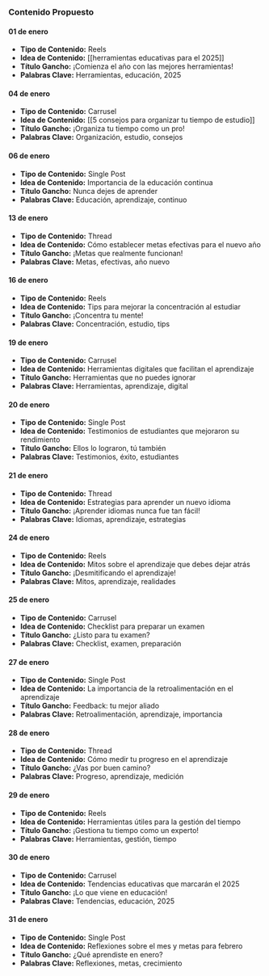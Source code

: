 ### Contenido Propuesto

#### 01 de enero

- **Tipo de Contenido:** Reels
- **Idea de Contenido:** [[herramientas educativas para el 2025]]
- **Título Gancho:** ¡Comienza el año con las mejores herramientas!
- **Palabras Clave:** Herramientas, educación, 2025

#### 04 de enero

- **Tipo de Contenido:** Carrusel
- **Idea de Contenido:** [[5 consejos para organizar tu tiempo de estudio]]
- **Título Gancho:** ¡Organiza tu tiempo como un pro!
- **Palabras Clave:** Organización, estudio, consejos

#### 06 de enero

- **Tipo de Contenido:** Single Post
- **Idea de Contenido:** Importancia de la educación continua
- **Título Gancho:** Nunca dejes de aprender
- **Palabras Clave:** Educación, aprendizaje, continuo

#### 13 de enero

- **Tipo de Contenido:** Thread
- **Idea de Contenido:** Cómo establecer metas efectivas para el nuevo año
- **Título Gancho:** ¡Metas que realmente funcionan!
- **Palabras Clave:** Metas, efectivas, año nuevo

#### 16 de enero

- **Tipo de Contenido:** Reels
- **Idea de Contenido:** Tips para mejorar la concentración al estudiar
- **Título Gancho:** ¡Concentra tu mente!
- **Palabras Clave:** Concentración, estudio, tips

#### 19 de enero

- **Tipo de Contenido:** Carrusel
- **Idea de Contenido:** Herramientas digitales que facilitan el aprendizaje
- **Título Gancho:** Herramientas que no puedes ignorar
- **Palabras Clave:** Herramientas, aprendizaje, digital

#### 20 de enero

- **Tipo de Contenido:** Single Post
- **Idea de Contenido:** Testimonios de estudiantes que mejoraron su rendimiento
- **Título Gancho:** Ellos lo lograron, tú también
- **Palabras Clave:** Testimonios, éxito, estudiantes

#### 21 de enero

- **Tipo de Contenido:** Thread
- **Idea de Contenido:** Estrategias para aprender un nuevo idioma
- **Título Gancho:** ¡Aprender idiomas nunca fue tan fácil!
- **Palabras Clave:** Idiomas, aprendizaje, estrategias

#### 24 de enero

- **Tipo de Contenido:** Reels
- **Idea de Contenido:** Mitos sobre el aprendizaje que debes dejar atrás
- **Título Gancho:** ¡Desmitificando el aprendizaje!
- **Palabras Clave:** Mitos, aprendizaje, realidades

#### 25 de enero

- **Tipo de Contenido:** Carrusel
- **Idea de Contenido:** Checklist para preparar un examen
- **Título Gancho:** ¿Listo para tu examen?
- **Palabras Clave:** Checklist, examen, preparación

#### 27 de enero

- **Tipo de Contenido:** Single Post
- **Idea de Contenido:** La importancia de la retroalimentación en el aprendizaje
- **Título Gancho:** Feedback: tu mejor aliado
- **Palabras Clave:** Retroalimentación, aprendizaje, importancia

#### 28 de enero

- **Tipo de Contenido:** Thread
- **Idea de Contenido:** Cómo medir tu progreso en el aprendizaje
- **Título Gancho:** ¿Vas por buen camino?
- **Palabras Clave:** Progreso, aprendizaje, medición

#### 29 de enero

- **Tipo de Contenido:** Reels
- **Idea de Contenido:** Herramientas útiles para la gestión del tiempo
- **Título Gancho:** ¡Gestiona tu tiempo como un experto!
- **Palabras Clave:** Herramientas, gestión, tiempo

#### 30 de enero

- **Tipo de Contenido:** Carrusel
- **Idea de Contenido:** Tendencias educativas que marcarán el 2025
- **Título Gancho:** ¡Lo que viene en educación!
- **Palabras Clave:** Tendencias, educación, 2025

#### 31 de enero

- **Tipo de Contenido:** Single Post
- **Idea de Contenido:** Reflexiones sobre el mes y metas para febrero
- **Título Gancho:** ¿Qué aprendiste en enero?
- **Palabras Clave:** Reflexiones, metas, crecimiento